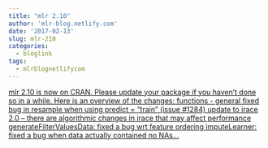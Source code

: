 ```yaml
---
title: "mlr 2.10"
author: 'mlr-blog.netlify.com'
date: '2017-02-13'
slug: mlr-210
categories:
  - bloglink
tags:
  - mlrblognetlifycom
---
```


[mlr 2.10 is now on CRAN. Please update your package if you haven’t done so in a while. Here is an overview of the changes: functions - general fixed bug in resample when using predict = “train” (issue #1284) update to irace 2.0 – there are algorithmic changes in irace that may affect performance generateFilterValuesData: fixed a bug wrt feature ordering imputeLearner: fixed a bug when data actually contained no NAs...<click to read more>](https://mlr-blog.netlify.com/post/2017-02-13-mlr-210/)

